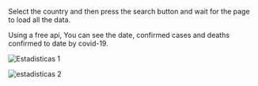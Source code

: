 Select the country and then press the search button and wait for the page to load all the data.

Using a free api,
You can see the date, confirmed cases and deaths confirmed to date by covid-19.

![Estadisticas 1](https://user-images.githubusercontent.com/66681577/181350887-b2623db0-7770-420a-a0f0-ed98874053d7.PNG)

![estadisticas 2](https://user-images.githubusercontent.com/66681577/181350539-8f9748ae-a2e0-4dfb-8e2b-a7b6bb1531bb.PNG)
